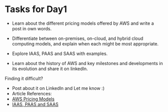 # Tasks for Day1

- Learn about the different pricing models offered by AWS and write a post in own words.

- Differentiate between on-premises, on-cloud, and hybrid cloud computing models, and explain when each might be most appropriate.

- Explore IAAS, PAAS and SAAS with examples.
  
- Learn about the history of AWS and key milestones and developments in its evolution and share it on linkedIn.

Finding it difficult?

- Post about it on LinkedIn and Let me know :)
- Article References:
- <a href="https://www.linkedin.com/posts/madhup-pandey-0311821b3_aws-cloudcosts-solutionarchitectexam-activity-7126565558388408320-ZxvT?utm_source=share&utm_medium=member_desktop" > AWS Pricing Models </a>
- <a href="https://www.linkedin.com/posts/madhup-pandey-0311821b3_aws-cloudcosts-solutionarchitectexam-activity-7126565558388408320-ZxvT?utm_source=share&utm_medium=member_desktop" > IAAS, PAAS and SAAS </a> 
